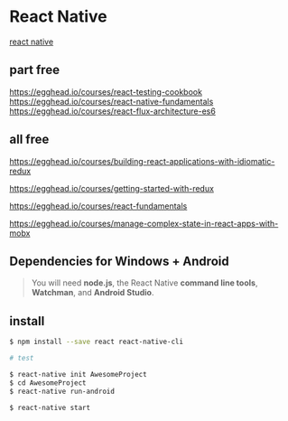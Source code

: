 # React Native

[react native](https://egghead.io/courses/react-native-fundamentals)


## part free

https://egghead.io/courses/react-testing-cookbook
https://egghead.io/courses/react-native-fundamentals
https://egghead.io/courses/react-flux-architecture-es6


## all free

https://egghead.io/courses/building-react-applications-with-idiomatic-redux

https://egghead.io/courses/getting-started-with-redux

https://egghead.io/courses/react-fundamentals

https://egghead.io/courses/manage-complex-state-in-react-apps-with-mobx


## Dependencies for Windows + Android  

> You will need **node.js**, the React Native **command line tools**, **Watchman**, and **Android Studio**.  


## install 

```sh
$ npm install --save react react-native-cli 

# test 

$ react-native init AwesomeProject
$ cd AwesomeProject
$ react-native run-android

$ react-native start
``` 